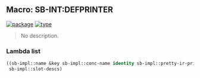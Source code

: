## Macro: SB-INT:DEFPRINTER
[![package](https://img.shields.io/badge/Package-SB--INT-5f9ea0.svg?style=social&colorA=999999)](../) [![type](https://img.shields.io/badge/Type-Macro-5f9ea0.svg?style=social&colorA=999999)](../#macro) 

> No description.

### Lambda list
```cl
((sb-impl::name &key sb-impl::conc-name identity sb-impl::pretty-ir-printer) &rest
 sb-impl::slot-descs)
```
